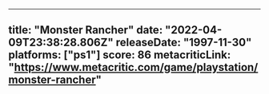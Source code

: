 
---
title: "Monster Rancher"
date: "2022-04-09T23:38:28.806Z"
releaseDate: "1997-11-30"
platforms: ["ps1"]
score: 86
metacriticLink: "https://www.metacritic.com/game/playstation/monster-rancher"
---
